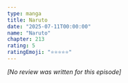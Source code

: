 ```yaml
---
type: manga
title: Naruto
date: "2025-07-11T00:00:00"
name: "Naruto"
chapter: 213
rating: 5
ratingEmoji: "⭐️⭐️⭐️⭐️⭐️"
---
```


_[No review was written for this episode]_